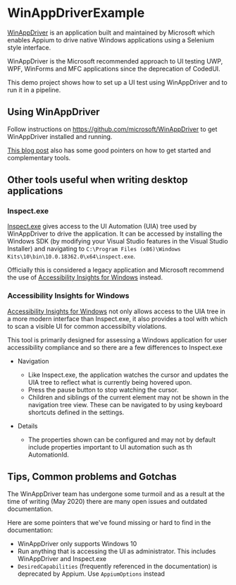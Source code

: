 # WinAppDriverExample

[WinAppDriver](https://github.com/microsoft/WinAppDriver) is an application built and maintained by Microsoft which enables Appium to drive native Windows applications using a Selenium style interface.

WinAppDriver is the Microsoft recommended approach to UI testing UWP, WPF, WinForms and MFC applications since the deprecation of CodedUI.

This demo project shows how to set up a UI test using WinAppDriver and to run it in a pipeline.

## Using WinAppDriver

Follow instructions on <https://github.com/microsoft/WinAppDriver> to get WinAppDriver installed and running.

[This blog post](https://techcommunity.microsoft.com/t5/testingspot-blog/winappdriver-and-desktop-ui-test-automation/ba-p/1124543) also has some good pointers on how to get started and complementary tools.

## Other tools useful when writing desktop applications

### Inspect.exe

[Inspect.exe](https://docs.microsoft.com/en-us/windows/win32/winauto/inspect-objects) gives access to the UI Automation (UIA) tree used by WinAppDriver to drive the application. It can be accessed by installing the Windows SDK (by modifying your Visual Studio features in the Visual Studio Installer) and navigating to `C:\Program Files (x86)\Windows Kits\10\bin\10.0.18362.0\x64\inspect.exe`.

Officially this is considered a legacy application and Microsoft recommend the use of [Accessibility Insights for Windows](https://accessibilityinsights.io/docs/en/windows/overview) instead.

### Accessibility Insights for Windows

[Accessibility Insights for Windows](https://accessibilityinsights.io/docs/en/windows/overview) not only allows access to the UIA tree in a more modern interface than Inspect.exe, it also provides a tool with which to scan a visible UI for common accessibilty violations.

This tool is primarily designed for assessing a Windows application for user accessibility compliance and so there are a few differences to Inspect.exe

* Navigation
  * Like Inspect.exe, the application watches the cursor and updates the UIA tree to reflect what is currently being hovered upon.
  * Press the pause button to stop watching the cursor.
  * Children and siblings of the current element may not be shown in the navigation tree view. These can be navigated to by using keyboard shortcuts defined in the settings.

* Details
  * The properties shown can be configured and may not by default include properties important to UI automation such as th AutomationId.

## Tips, Common problems and Gotchas

The WinAppDriver team has undergone some turmoil and as a result at the time of writing (May 2020) there are many open issues and outdated documentation.

Here are some pointers that we've found missing or hard to find in the documentation:

* WinAppDriver only supports Windows 10
* Run anything that is accessing the UI as administrator. This includes WinAppDriver and Inspect.exe
* `DesiredCapabilities` (frequently referenced in the documentation) is deprecated by Appium. Use `AppiumOptions` instead
